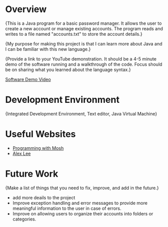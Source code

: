 # Overview

{This is a Java program for a basic password manager. It allows the user to create a new account or manage existing accounts. The program reads and writes to a file named "accounts.txt" to store the account details.}

{My purpose for making this project is that I can learn more about Java and I can be familiar with this new language.}

{Provide a link to your YouTube demonstration. It should be a 4-5 minute demo of the software running and a walkthrough of the code. Focus should be on sharing what you learned about the language syntax.}

[Software Demo Video](https://www.youtube.com/watch?v=IKD0jIMb4tI)

# Development Environment

{Integrated Development Environment, Text editor, Java Virtual Machine}

# Useful Websites

- [Programming with Mosh](https://www.youtube.com/watch?v=eIrMbAQSU34)
- [Alex Lee](https://www.youtube.com/watch?v=RRubcjpTkks)

# Future Work

{Make a list of things that you need to fix, improve, and add in the future.}

- add more deails to the project
- Improve exception handling and error messages to provide more meaningful information to the user in case of errors.
- Improve on allowing users to organize their accounts into folders or categories.
